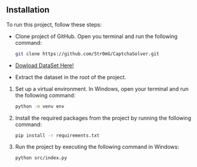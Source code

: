 ## Installation

To run this project, follow these steps:

- Clone project of GitHub. Open you terminal and run the following command:

  ```bash
  git clone https://github.com/Str0mG/CaptchaSolver.git
  ```

- [Dowload DataSet Here!](https://www.kaggle.com/datasets/fournierp/captcha-version-2-images)

- Extract the dataset in the root of the project.

1. Set up a virtual environment. In Windows, open your terminal and run the following command:

   ```bash
   python -m venv env
   ```

2. Install the required packages from the project by running the following command:

   ```bash
   pip install -r requirements.txt
   ```

3. Run the project by executing the following command in Windows:

   ```bash
   python src/index.py
   ```
